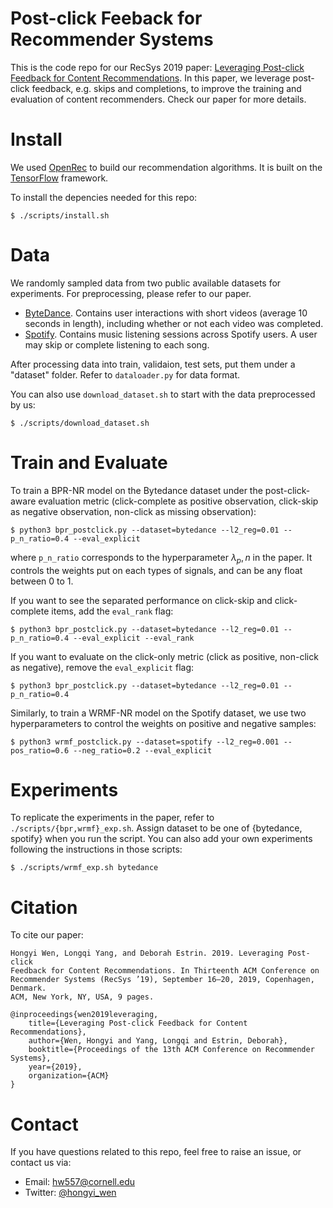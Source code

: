 # Post-click Feeback for Recommender Systems
This is the code repo for our RecSys 2019 paper: [Leveraging Post-click Feedback for Content Recommendations](https://cornell-nyc-sdl-postclick-recsys.s3.amazonaws.com/paper.pdf). In this paper, we leverage post-click feedback, e.g. skips and completions, to improve the training and evaluation of content recommenders. Check our paper for more details.

# Install
We used [OpenRec](https://github.com/ylongqi/openrec) to build our recommendation algorithms. It is built on the [TensorFlow](https://github.com/tensorflow/tensorflow) framework. 

To install the depencies needed for this repo:
```
$ ./scripts/install.sh
```

# Data
We randomly sampled data from two public available datasets for experiments. For preprocessing, please refer to our paper.
- [ByteDance](https://biendata.com/competition/icmechallenge2019/). Contains user interactions with short videos (average 10 seconds in length), including whether or not each video was completed.
- [Spotify](https://www.aicrowd.com/challenges/spotify-sequential-skip-prediction-challenge). Contains music listening sessions across Spotify users. A user may skip or complete listening to each song.

After processing data into train, validaion, test sets, put them under a "dataset" folder. Refer to `dataloader.py` for data format.

You can also use `download_dataset.sh` to start with the data preprocessed by us:
```
$ ./scripts/download_dataset.sh
```


# Train and Evaluate
To train a BPR-NR model on the Bytedance dataset under the post-click-aware evaluation metric (click-complete as positive observation, click-skip as negative observation, non-click as missing observation):
```
$ python3 bpr_postclick.py --dataset=bytedance --l2_reg=0.01 --p_n_ratio=0.4 --eval_explicit
```
where `p_n_ratio` corresponds to the hyperparameter $\lambda_p,n$ in the paper. It controls the weights put on each types of signals, and can be any float between 0 to 1.

If you want to see the separated performance on click-skip and click-complete items, add the `eval_rank` flag:
```
$ python3 bpr_postclick.py --dataset=bytedance --l2_reg=0.01 --p_n_ratio=0.4 --eval_explicit --eval_rank
```

If you want to evaluate on the click-only metric (click as positive, non-click as negative), remove the `eval_explicit` flag:
```
$ python3 bpr_postclick.py --dataset=bytedance --l2_reg=0.01 --p_n_ratio=0.4
```

Similarly, to train a WRMF-NR model on the Spotify dataset, we use two hyperparameters to control the weights on positive and negative samples:
```
$ python3 wrmf_postclick.py --dataset=spotify --l2_reg=0.001 --pos_ratio=0.6 --neg_ratio=0.2 --eval_explicit
```

# Experiments
To replicate the experiments in the paper, refer to `./scripts/{bpr,wrmf}_exp.sh`. Assign dataset to be one of {bytedance, spotify} when you run the script. You can also add your own experiments following the instructions in those scripts:
```
$ ./scripts/wrmf_exp.sh bytedance 
```

# Citation
To cite our paper:
```
Hongyi Wen, Longqi Yang, and Deborah Estrin. 2019. Leveraging Post-click
Feedback for Content Recommendations. In Thirteenth ACM Conference on
Recommender Systems (RecSys ’19), September 16–20, 2019, Copenhagen, Denmark.
ACM, New York, NY, USA, 9 pages.
```

```
@inproceedings{wen2019leveraging,
    title={Leveraging Post-click Feedback for Content Recommendations},
    author={Wen, Hongyi and Yang, Longqi and Estrin, Deborah},
    booktitle={Proceedings of the 13th ACM Conference on Recommender Systems},
    year={2019},
    organization={ACM}
}
```

# Contact
If you have questions related to this repo, feel free to raise an issue, or contact us via:
- Email: hw557@cornell.edu
- Twitter: [@hongyi_wen](https://twitter.com/hongyi_wen)

